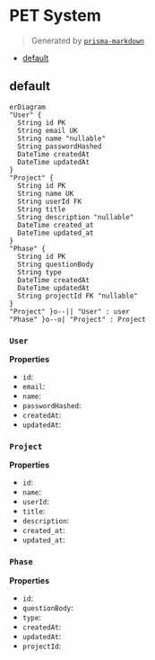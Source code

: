 # PET System
> Generated by [`prisma-markdown`](https://github.com/samchon/prisma-markdown)

- [default](#default)

## default
```mermaid
erDiagram
"User" {
  String id PK
  String email UK
  String name "nullable"
  String passwordHashed
  DateTime createdAt
  DateTime updatedAt
}
"Project" {
  String id PK
  String name UK
  String userId FK
  String title
  String description "nullable"
  DateTime created_at
  DateTime updated_at
}
"Phase" {
  String id PK
  String questionBody
  String type
  DateTime createdAt
  DateTime updatedAt
  String projectId FK "nullable"
}
"Project" }o--|| "User" : user
"Phase" }o--o| "Project" : Project
```

### `User`

**Properties**
  - `id`: 
  - `email`: 
  - `name`: 
  - `passwordHashed`: 
  - `createdAt`: 
  - `updatedAt`: 

### `Project`

**Properties**
  - `id`: 
  - `name`: 
  - `userId`: 
  - `title`: 
  - `description`: 
  - `created_at`: 
  - `updated_at`: 

### `Phase`

**Properties**
  - `id`: 
  - `questionBody`: 
  - `type`: 
  - `createdAt`: 
  - `updatedAt`: 
  - `projectId`: 